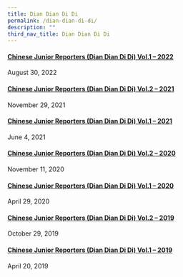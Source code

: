 ```yaml
---
title: Dian Dian Di Di
permalink: /dian-dian-di-di/
description: ""
third_nav_title: Dian Dian Di Di
---
```


<h4><strong><a title="Chinese Junior Reporters (Dian Dian Di Di) Vol.2 &ndash; 2021" href="/2022/08/30/chinese-junior-reporters-dian-dian-di-di-vol-1-2022/" rel="bookmark">Chinese Junior Reporters (Dian Dian Di Di) Vol.1 – 2022</a></strong></h4>
<div>August 30, 2022</div>
<h4><strong><a title="Chinese Junior Reporters (Dian Dian Di Di) Vol.2 &ndash; 2021" href="/2021/11/29/chinese-junior-reporters-dian-dian-di-di-vol-2-2021/" rel="bookmark">Chinese Junior Reporters (Dian Dian Di Di) Vol.2 &ndash; 2021</a></strong></h4>
<div>November 29, 2021</div>
<h4><strong><a title="Chinese Junior Reporters (Dian Dian Di Di) Vol.1 &ndash; 2021" href="/2021/06/04/chinese-junior-reporters-dian-dian-di-di-vol-1-2021/" rel="bookmark">Chinese Junior Reporters (Dian Dian Di Di) Vol.1 &ndash; 2021</a></strong></h4>
<div>June 4, 2021</div>
<h4><strong><a title="Chinese Junior Reporters (Dian Dian Di Di) Vol.2 &ndash; 2020" href="/2020/11/11/chinese-junior-reporters-dian-dian-di-di-vol-2-2020/" rel="bookmark">Chinese Junior Reporters (Dian Dian Di Di) Vol.2 &ndash; 2020</a></strong></h4>
<div>November 11, 2020</div>
<h4><strong><a title="Chinese Junior Reporters (Dian Dian Di Di) Vol.1 &ndash; 2020" href="/2020/04/29/dian-dian-di-di-april-2020/" rel="bookmark">Chinese Junior Reporters (Dian Dian Di Di) Vol.1 &ndash; 2020</a></strong></h4>
<div>April 29, 2020</div>
<h4><strong><a title="Chinese Junior Reporters (Dian Dian Di Di) Vol.2 &ndash; 2019" href="/2019/10/29/chinese-junior-reporters-dian-dian-di-di-2/" rel="bookmark">Chinese Junior Reporters (Dian Dian Di Di) Vol.2 &ndash; 2019</a></strong></h4>
<div>October 29, 2019</div>
<h4><strong><a title="Chinese Junior Reporters (Dian Dian Di Di) Vol.1 &ndash; 2019" href="/2019/04/20/chinese-junior-reporters-dian-dian-di-di/" rel="bookmark">Chinese Junior Reporters (Dian Dian Di Di) Vol.1 &ndash; 2019</a></strong></h4>
<div>April 20, 2019</div>